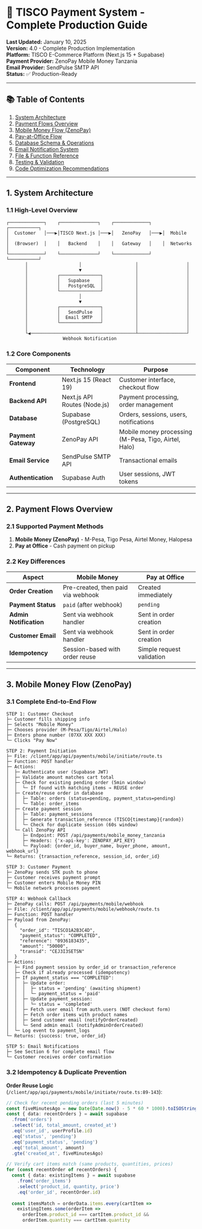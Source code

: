# 🏦 TISCO Payment System - Complete Production Guide

**Last Updated:** January 10, 2025  
**Version:** 4.0 - Complete Production Implementation  
**Platform:** TISCO E-Commerce Platform (Next.js 15 + Supabase)  
**Payment Provider:** ZenoPay Mobile Money Tanzania  
**Email Provider:** SendPulse SMTP API  
**Status:** ✅ Production-Ready

---

## 📚 Table of Contents

1. [System Architecture](#1-system-architecture)
2. [Payment Flows Overview](#2-payment-flows-overview)
3. [Mobile Money Flow (ZenoPay)](#3-mobile-money-flow-zenopay)
4. [Pay-at-Office Flow](#4-pay-at-office-flow)
5. [Database Schema & Operations](#5-database-schema--operations)
6. [Email Notification System](#6-email-notification-system)
7. [File & Function Reference](#7-file--function-reference)
8. [Testing & Validation](#8-testing--validation)
9. [Code Optimization Recommendations](#9-code-optimization-recommendations)

---

## 1. System Architecture

### 1.1 High-Level Overview

```
┌─────────────┐    ┌──────────────┐    ┌─────────────┐    ┌───────────┐
│  Customer   │───▶│TISCO Next.js │───▶│   ZenoPay   │───▶│  Mobile   │
│  (Browser)  │    │   Backend    │    │   Gateway   │    │  Networks │
└─────────────┘    └──────────────┘    └─────────────┘    └───────────┘
       │                   │                    │                  │
       │                   ▼                    │                  │
       │           ┌───────────────┐            │                  │
       │           │   Supabase    │            │                  │
       │           │   PostgreSQL  │            │                  │
       │           └───────────────┘            │                  │
       │                   │                    │                  │
       │                   ▼                    │                  │
       │           ┌───────────────┐            │                  │
       │           │   SendPulse   │            │                  │
       │           │  Email SMTP   │            │                  │
       │           └───────────────┘            │                  │
       │                                        │                  │
       └◀───────────────────────────────────────┴──────────────────┘
                     Webhook Notification
```

### 1.2 Core Components

| Component | Technology | Purpose |
|-----------|-----------|---------|
| **Frontend** | Next.js 15 (React 19) | Customer interface, checkout flow |
| **Backend API** | Next.js API Routes (Node.js) | Payment processing, order management |
| **Database** | Supabase (PostgreSQL) | Orders, sessions, users, notifications |
| **Payment Gateway** | ZenoPay API | Mobile money processing (M-Pesa, Tigo, Airtel, Halo) |
| **Email Service** | SendPulse SMTP API | Transactional emails |
| **Authentication** | Supabase Auth | User sessions, JWT tokens |

---

## 2. Payment Flows Overview

### 2.1 Supported Payment Methods

1. **Mobile Money (ZenoPay)** - M-Pesa, Tigo Pesa, Airtel Money, Halopesa
2. **Pay at Office** - Cash payment on pickup

### 2.2 Key Differences

| Aspect | Mobile Money | Pay at Office |
|--------|--------------|---------------|
| **Order Creation** | Pre-created, then paid via webhook | Created immediately |
| **Payment Status** | `paid` (after webhook) | `pending` |
| **Admin Notification** | Sent via webhook handler | Sent in order creation |
| **Customer Email** | Sent via webhook handler | Sent in order creation |
| **Idempotency** | Session-based with order reuse | Simple request validation |

---

## 3. Mobile Money Flow (ZenoPay)

### 3.1 Complete End-to-End Flow

```
STEP 1: Customer Checkout
├─ Customer fills shipping info
├─ Selects "Mobile Money"
├─ Chooses provider (M-Pesa/Tigo/Airtel/Halo)
├─ Enters phone number (07XX XXX XXX)
└─ Clicks "Pay Now"

STEP 2: Payment Initiation
├─ File: /client/app/api/payments/mobile/initiate/route.ts
├─ Function: POST handler
├─ Actions:
│  ├─ Authenticate user (Supabase JWT)
│  ├─ Validate amount matches cart total
│  ├─ Check for existing pending order (5min window)
│  │  └─ If found with matching items → REUSE order
│  ├─ Create/reuse order in database
│  │  ├─ Table: orders (status=pending, payment_status=pending)
│  │  └─ Table: order_items
│  ├─ Create payment session
│  │  ├─ Table: payment_sessions
│  │  ├─ Generate transaction_reference (TISCO{timestamp}{random})
│  │  └─ Check for duplicate session (60s window)
│  └─ Call ZenoPay API
│     ├─ Endpoint: POST /api/payments/mobile_money_tanzania
│     ├─ Headers: {'x-api-key': ZENOPAY_API_KEY}
│     └─ Payload: {order_id, buyer_name, buyer_phone, amount, webhook_url}
└─ Returns: {transaction_reference, session_id, order_id}

STEP 3: Customer Payment
├─ ZenoPay sends STK push to phone
├─ Customer receives payment prompt
├─ Customer enters Mobile Money PIN
└─ Mobile network processes payment

STEP 4: Webhook Callback
├─ ZenoPay calls: POST /api/payments/mobile/webhook
├─ File: /client/app/api/payments/mobile/webhook/route.ts
├─ Function: POST handler
├─ Payload from ZenoPay:
│  {
│    "order_id": "TISCO1A2B3C4D",
│    "payment_status": "COMPLETED",
│    "reference": "0936183435",
│    "amount": "50000",
│    "transid": "CEJ3I3SETSN"
│  }
├─ Actions:
│  ├─ Find payment session by order_id or transaction_reference
│  ├─ Check if already processed (idempotency)
│  ├─ If payment_status === "COMPLETED":
│  │  ├─ Update order:
│  │  │  ├─ status = 'pending' (awaiting shipment)
│  │  │  └─ payment_status = 'paid'
│  │  ├─ Update payment_session:
│  │  │  └─ status = 'completed'
│  │  ├─ Fetch user email from auth.users (NOT checkout form)
│  │  ├─ Fetch order items with product names
│  │  ├─ Send customer email (notifyOrderCreated)
│  │  └─ Send admin email (notifyAdminOrderCreated)
│  └─ Log event to payment_logs
└─ Returns: {success: true, order_id}

STEP 5: Email Notifications
├─ See Section 6 for complete email flow
└─ Customer receives order confirmation
```

### 3.2 Idempotency & Duplicate Prevention

**Order Reuse Logic** (`/client/app/api/payments/mobile/initiate/route.ts:89-143`):

```typescript
// Check for recent pending orders (last 5 minutes)
const fiveMinutesAgo = new Date(Date.now() - 5 * 60 * 1000).toISOString()
const { data: recentOrders } = await supabase
  .from('orders')
  .select('id, total_amount, created_at')
  .eq('user_id', userProfile.id)
  .eq('status', 'pending')
  .eq('payment_status', 'pending')
  .eq('total_amount', amount)
  .gte('created_at', fiveMinutesAgo)

// Verify cart items match (same products, quantities, prices)
for (const recentOrder of recentOrders) {
  const { data: existingItems } = await supabase
    .from('order_items')
    .select('product_id, quantity, price')
    .eq('order_id', recentOrder.id)
  
  const itemsMatch = orderData.items.every(cartItem =>
    existingItems.some(orderItem =>
      orderItem.product_id === cartItem.product_id &&
      orderItem.quantity === cartItem.quantity

